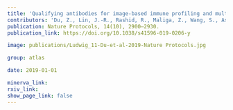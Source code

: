 ```yaml
---
title: 'Qualifying antibodies for image-based immune profiling and multiplexed tissue imaging.'
contributors: 'Du, Z., Lin, J.-R., Rashid, R., Maliga, Z., Wang, S., Aster, J. C., Izar, B., Sorger, P. K., & Santagata, S. (2019).'
publication: Nature Protocols, 14(10), 2900–2930. 
publication_link: https://doi.org/10.1038/s41596-019-0206-y

image: publications/Ludwig_11-Du-et-al-2019-Nature Protocols.jpg

group: atlas

date: 2019-01-01

minerva_link:
rxiv_link: 
show_page_link: false
---
```

